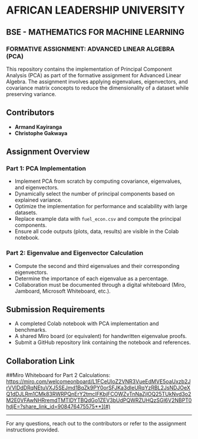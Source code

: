 # AFRICAN LEADERSHIP UNIVERSITY
## BSE - MATHEMATICS FOR MACHINE LEARNING

### FORMATIVE ASSIGNMENT: ADVANCED LINEAR ALGEBRA (PCA)

This repository contains the implementation of Principal Component Analysis (PCA) as part of the formative assignment for Advanced Linear Algebra. The assignment involves applying eigenvalues, eigenvectors, and covariance matrix concepts to reduce the dimensionality of a dataset while preserving variance.

## Contributors
- **Armand Kayiranga**
- **Christophe Gakwaya**

## Assignment Overview

### Part 1: PCA Implementation
- Implement PCA from scratch by computing covariance, eigenvalues, and eigenvectors.
- Dynamically select the number of principal components based on explained variance.
- Optimize the implementation for performance and scalability with large datasets.
- Replace example data with `fuel_econ.csv` and compute the principal components.
- Ensure all code outputs (plots, data, results) are visible in the Colab notebook.

### Part 2: Eigenvalue and Eigenvector Calculation
- Compute the second and third eigenvalues and their corresponding eigenvectors.
- Determine the importance of each eigenvalue as a percentage.
- Collaboration must be documented through a digital whiteboard (Miro, Jamboard, Microsoft Whiteboard, etc.).

## Submission Requirements
- A completed Colab notebook with PCA implementation and benchmarks.
- A shared Miro board (or equivalent) for handwritten eigenvalue proofs.
- Submit a GitHub repository link containing the notebook and references.

## Collaboration Link
##Miro Whiteboard for Part 2 Calculations: https://miro.com/welcomeonboard/L1FCeUloZ2VNR3VueEdMVE5oaUxzb2JrVVlDdDRqNEtuVXJ5SEJmd1BqZk9PY0orSFJKa3dIeURqYzRBL2JsNDJOeXQ1dDJLRm1CMk83RWRPQnErY2tmclFKbjFCOWZvTnNaZjlOQ25TUkNvd3o2M2E0VFAwNHRremdTMTlDYTBQdGo1ZEV3bUdPQWRZUHQzSGl6V2NBPT0hdjE=?share_link_id=908476475575**](#)

---

For any questions, reach out to the contributors or refer to the assignment instructions provided.

